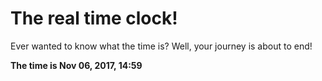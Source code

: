 # The real time clock!

Ever wanted to know what the time is? Well, your journey is about to end!

**The time is Nov 06, 2017, 14:59**